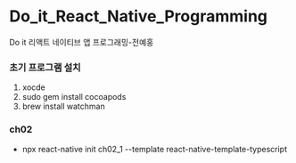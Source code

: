 # Do_it_React_Native_Programming

Do it 리액트 네이티브 앱 프로그래밍-전예홍

### 초기 프로그램 설치

1. xocde
1. sudo gem install cocoapods
1. brew install watchman

### ch02

- npx react-native init ch02_1 --template react-native-template-typescript
